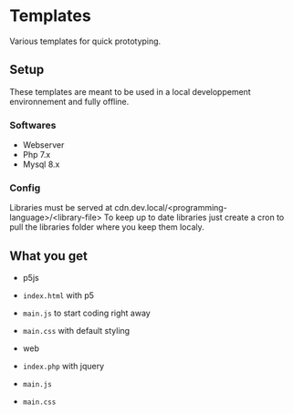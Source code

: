 # Templates
Various templates for quick prototyping.

## Setup
These templates are meant to be used in a local developpement environnement and fully offline.

### Softwares

+ Webserver
+ Php 7.x
+ Mysql 8.x

### Config
Libraries must be served at 
cdn.dev.local/&lt;programming-language&gt;/&lt;library-file&gt;
To keep up to date libraries just create a cron to pull the libraries folder where you keep them localy.

## What you get

+ p5js
 + `index.html` with p5
 + `main.js` to start coding right away
 + `main.css` with default styling

+ web
 + `index.php` with jquery
 + `main.js`
 + `main.css`

